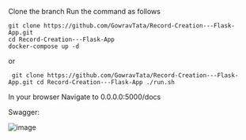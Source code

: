 Clone the branch 
Run the command as follows


```console
git clone https://github.com/GowravTata/Record-Creation---Flask-App.git
cd Record-Creation---Flask-App
docker-compose up -d
```

or 


`
git clone https://github.com/GowravTata/Record-Creation---Flask-App.git
cd Record-Creation---Flask-App
./run.sh`


In your browser Navigate to 0.0.0.0:5000/docs

Swagger: 

![image](https://github.com/GowravTata/Record-Creation---Flask-App/assets/54976985/aed95d2b-b564-45ca-ac68-79f709fdea0a)


